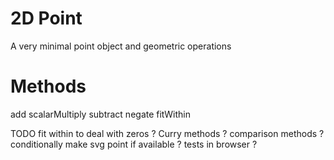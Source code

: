 2D Point
========

A very minimal point object and geometric operations

Methods
=======

add
scalarMultiply
subtract
negate
fitWithin

TODO
fit within to deal with zeros ?
Curry methods ?
comparison methods ?
conditionally make svg point if available ?
tests in browser ?
